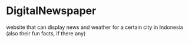 # DigitalNewspaper
 website that can display news and weather for a certain city in Indonesia
 (also their fun facts, if there any)
